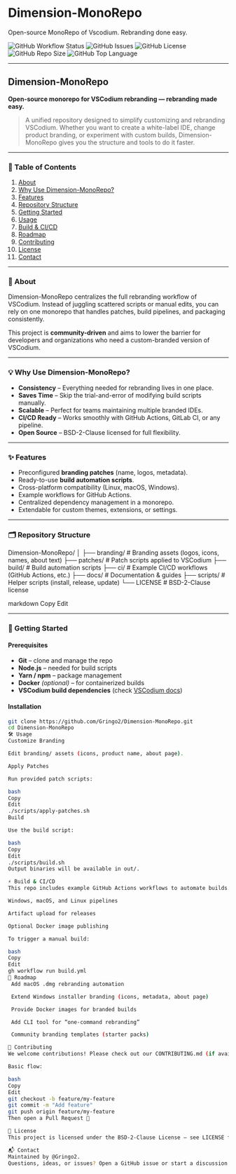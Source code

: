 # Dimension-MonoRepo
Open-source MonoRepo of Vscodium. Rebranding done easy.

![GitHub Workflow Status](https://img.shields.io/github/actions/workflow/status/Gringo2/Dimension-MonoRepo/build.yml?branch=main&label=Build&logo=github&style=flat-square)
![GitHub Issues](https://img.shields.io/github/issues/Gringo2/Dimension-MonoRepo?style=flat-square)
![GitHub License](https://img.shields.io/github/license/Gringo2/Dimension-MonoRepo?style=flat-square)
![GitHub Repo Size](https://img.shields.io/github/repo-size/Gringo2/Dimension-MonoRepo?style=flat-square)
![GitHub Top Language](https://img.shields.io/github/languages/top/Gringo2/Dimension-MonoRepo?style=flat-square)

---

## Dimension-MonoRepo

**Open-source monorepo for VSCodium rebranding — rebranding made easy.**

> A unified repository designed to simplify customizing and rebranding VSCodium. Whether you want to create a white-label IDE, change product branding, or experiment with custom builds, Dimension-MonoRepo gives you the structure and tools to do it faster.

---

### 📖 Table of Contents
1. [About](#about)  
2. [Why Use Dimension-MonoRepo?](#why-use-dimension-monorepo)  
3. [Features](#features)  
4. [Repository Structure](#repository-structure)  
5. [Getting Started](#getting-started)  
6. [Usage](#usage)  
7. [Build & CI/CD](#build--cicd)  
8. [Roadmap](#roadmap)  
9. [Contributing](#contributing)  
10. [License](#license)  
11. [Contact](#contact)

---

### 🔹 About
Dimension-MonoRepo centralizes the full rebranding workflow of VSCodium. Instead of juggling scattered scripts or manual edits, you can rely on one monorepo that handles patches, build pipelines, and packaging consistently.

This project is **community-driven** and aims to lower the barrier for developers and organizations who need a custom-branded version of VSCodium.

---

### 💡 Why Use Dimension-MonoRepo?
- **Consistency** – Everything needed for rebranding lives in one place.  
- **Saves Time** – Skip the trial-and-error of modifying build scripts manually.  
- **Scalable** – Perfect for teams maintaining multiple branded IDEs.  
- **CI/CD Ready** – Works smoothly with GitHub Actions, GitLab CI, or any pipeline.  
- **Open Source** – BSD-2-Clause licensed for full flexibility.  

---

### ✨ Features
- Preconfigured **branding patches** (name, logos, metadata).  
- Ready-to-use **build automation scripts**.  
- Cross-platform compatibility (Linux, macOS, Windows).  
- Example workflows for GitHub Actions.  
- Centralized dependency management in a monorepo.  
- Extendable for custom themes, extensions, or settings.  

---

### 🗂 Repository Structure
Dimension-MonoRepo/
│
├── branding/ # Branding assets (logos, icons, names, about text)
├── patches/ # Patch scripts applied to VSCodium
├── build/ # Build automation scripts
├── ci/ # Example CI/CD workflows (GitHub Actions, etc.)
├── docs/ # Documentation & guides
├── scripts/ # Helper scripts (install, release, update)
└── LICENSE # BSD-2-Clause license

markdown
Copy
Edit

---

### 🚀 Getting Started

#### Prerequisites
- **Git** – clone and manage the repo  
- **Node.js** – needed for build scripts  
- **Yarn / npm** – package management  
- **Docker** *(optional)* – for containerized builds  
- **VSCodium build dependencies** (check [VSCodium docs](https://github.com/VSCodium/vscodium))  

#### Installation
```bash
git clone https://github.com/Gringo2/Dimension-MonoRepo.git
cd Dimension-MonoRepo
🛠 Usage
Customize Branding

Edit branding/ assets (icons, product name, about page).

Apply Patches

Run provided patch scripts:

bash
Copy
Edit
./scripts/apply-patches.sh
Build

Use the build script:

bash
Copy
Edit
./scripts/build.sh
Output binaries will be available in out/.

⚡ Build & CI/CD
This repo includes example GitHub Actions workflows to automate builds.

Windows, macOS, and Linux pipelines

Artifact upload for releases

Optional Docker image publishing

To trigger a manual build:

bash
Copy
Edit
gh workflow run build.yml
📍 Roadmap
 Add macOS .dmg rebranding automation

 Extend Windows installer branding (icons, metadata, about page)

 Provide Docker images for branded builds

 Add CLI tool for “one-command rebranding”

 Community branding templates (starter packs)

🤝 Contributing
We welcome contributions! Please check out our CONTRIBUTING.md (if available) or open an issue before starting large changes.

Basic flow:

bash
Copy
Edit
git checkout -b feature/my-feature
git commit -m "Add feature"
git push origin feature/my-feature
Then open a Pull Request 🚀

📜 License
This project is licensed under the BSD-2-Clause License – see LICENSE for details.

📬 Contact
Maintained by @Gringo2.
Questions, ideas, or issues? Open a GitHub issue or start a discussion in the repo.
